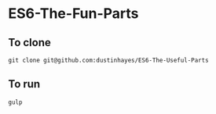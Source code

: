 # ES6-The-Fun-Parts

## To clone
`git clone git@github.com:dustinhayes/ES6-The-Useful-Parts`

## To run
`gulp`
